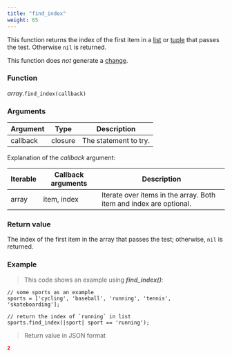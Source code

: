 ```yaml
---
title: "find_index"
weight: 65
---
```


This function returns the index of the first item in a [list](..) or [tuple](../../tuple) that passes the test.
Otherwise `nil` is returned.

This function does *not* generate a [change](../../../overview/changes).

### Function

*array*.`find_index(callback)`

### Arguments

Argument | Type | Description
-------- | ---- | -----------
callback | closure | The statement to try.

Explanation of the *callback* argument:

Iterable | Callback arguments | Description
-------- | -------- | -----------
array | item, index | Iterate over items in the array. Both item and index are optional.

### Return value

The index of the first item in the array that passes the test;
otherwise, `nil` is returned.

### Example

> This code shows an example using ***find_index()***:

```thingsdb,json_response
// some sports as an example
sports = ['cycling', 'baseball', 'running', 'tennis', 'skateboarding'];

// return the index of `running` in list
sports.find_index(|sport| sport == 'running');
```

> Return value in JSON format

```json
2
```

